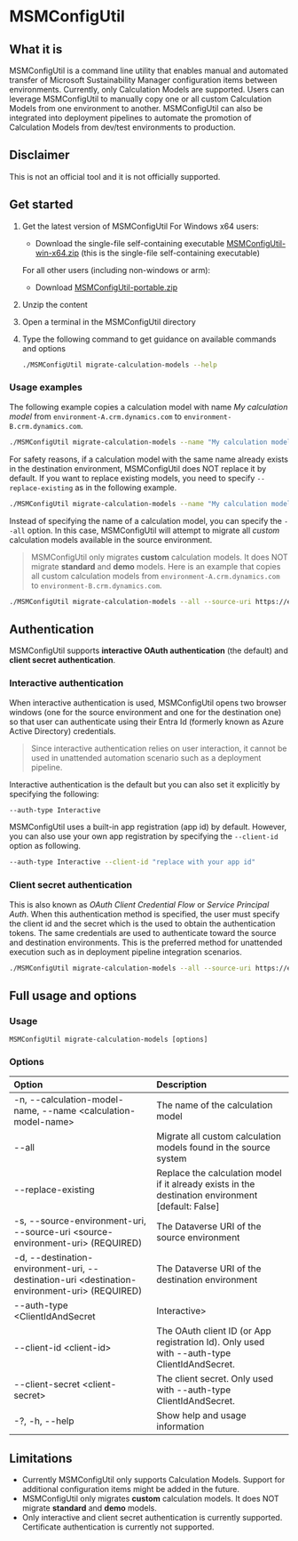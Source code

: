 # MSMConfigUtil
## What it is
MSMConfigUtil is a command line utility that enables manual and automated transfer of Microsoft Sustainability Manager configuration items between environments.
Currently, only Calculation Models are supported.
Users can leverage MSMConfigUtil to manually copy one or all custom Calculation Models from one environment to another.
MSMConfigUtil can also be integrated into deployment pipelines to automate the promotion of Calculation Models from dev/test environments to production.

## Disclaimer
This is not an official tool and it is not officially supported.

## Get started
1. Get the latest version of MSMConfigUtil
    For Windows x64 users:
    - Download the single-file self-containing executable [MSMConfigUtil-win-x64.zip](https://github.com/AndreaC-MSFT/MSMConfigUtil/releases/latest/download/MSMConfigUtil-win-x64.zip) (this is the single-file self-containing executable)

    For all other users (including non-windows or arm):
    - Download [MSMConfigUtil-portable.zip](https://github.com/AndreaC-MSFT/MSMConfigUtil/releases/latest/download/MSMConfigUtil-portable.zip) 

1. Unzip the content
1. Open a terminal in the MSMConfigUtil directory
1. Type the following command to get guidance on available commands and options

    ```bash
    ./MSMConfigUtil migrate-calculation-models --help
    ```
### Usage examples
The following example copies a calculation model with name _My calculation model_ from `environment-A.crm.dynamics.com` to `environment-B.crm.dynamics.com`.
```bash
./MSMConfigUtil migrate-calculation-models --name "My calculation model" --source-uri https://environment-A.crm.dynamics.com/ --destination-uri https://environment-A.crm.dynamics.com/
```
For safety reasons, if a calculation model with the same name already exists in the destination environment, MSMConfigUtil does NOT replace it by default. If you want to replace existing models, you need to specify `--replace-existing` as in the following example.
```bash
./MSMConfigUtil migrate-calculation-models --name "My calculation model" --source-uri https://environment-A.crm.dynamics.com/ --destination-uri https://environment-A.crm.dynamics.com/ --replace-existing
```
Instead of specifying the name of a calculation model, you can specify the `--all` option. In this case, MSMConfigUtil will attempt to migrate all _custom_ calculation models available in the source environment.
> MSMConfigUtil only migrates **custom** calculation models. It does NOT migrate **standard** and **demo** models.
Here is an example that copies all custom calculation models from `environment-A.crm.dynamics.com` to `environment-B.crm.dynamics.com`.
```bash
./MSMConfigUtil migrate-calculation-models --all --source-uri https://environment-A.crm.dynamics.com/ --destination-uri https://environment-A.crm.dynamics.com/
```

## Authentication
MSMConfigUtil supports **interactive OAuth authentication** (the default) and **client secret authentication**.

### Interactive authentication
When interactive authentication is used, MSMConfigUtil opens two browser windows (one for the source environment and one for the destination one) so that user can authenticate using their Entra Id (formerly known as Azure Active Directory) credentials.

> Since interactive authentication relies on user interaction, it cannot be used in unattended automation scenario such as a deployment pipeline.

Interactive authentication is the default but you can also set it explicitly by specifying the following:
```bash
--auth-type Interactive
```
MSMConfigUtil uses a built-in app registration (app id) by default. However, you can also use your own app registration by specifying the `--client-id` option as following.
```bash
--auth-type Interactive --client-id "replace with your app id"
```
### Client secret authentication
This is also known as _OAuth Client Credential Flow_ or _Service Principal Auth_. When this authentication method is specified, the user must specify the client id and the secret which is the used to obtain the authentication tokens. The same credentials are used to authenticate toward the source and destination environments.
This is the preferred method for unattended execution such as in deployment pipeline integration scenarios.
```bash
./MSMConfigUtil migrate-calculation-models --all --source-uri https://environment-A.crm.dynamics.com/ --destination-uri https://environment-A.crm.dynamics.com/ --auth-type ClientIdAndSecret --client-id "replace with your app id" --client-secret "replace with your secret"
```
## Full usage and options
### Usage
```
MSMConfigUtil migrate-calculation-models [options]
```
### Options

| Option | Description |
|:-----|:----|
|-n, --calculation-model-name, --name \<calculation-model-name\>|The name of the calculation model|
|--all|Migrate all custom calculation models found in the source system|
|--replace-existing|Replace the calculation model if it already exists in the destination environment [default: False]|
|-s, --source-environment-uri, --source-uri \<source-environment-uri\> (REQUIRED)|The Dataverse URI of the source environment|
|-d, --destination-environment-uri, --destination-uri \<destination-environment-uri\> (REQUIRED)|The Dataverse URI of the destination environment|
|--auth-type \<ClientIdAndSecret|Interactive\>|The authentication type [default: Interactive]|
|--client-id \<client-id\>|The OAuth client ID (or App registration Id). Only used with --auth-type ClientIdAndSecret.|
|--client-secret \<client-secret\>|The client secret. Only used with --auth-type ClientIdAndSecret.|
|-?, -h,  --help| Show help and usage information|


## Limitations
- Currently MSMConfigUtil only supports Calculation Models. Support for additional configuration items might be added in the future.
- MSMConfigUtil only migrates **custom** calculation models. It does NOT migrate **standard** and **demo** models.
- Only interactive and client secret authentication is currently supported. Certificate authentication is currently not supported.
